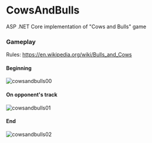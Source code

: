 # CowsAndBulls
ASP .NET Core implementation of "Cows and Bulls" game

### Gameplay
Rules: https://en.wikipedia.org/wiki/Bulls_and_Cows

#### Beginning
![cowsandbulls00](https://user-images.githubusercontent.com/40660699/43098841-f96bba12-8ec8-11e8-922f-a640272d39ec.PNG)

#### On opponent's track
![cowsandbulls01](https://user-images.githubusercontent.com/40660699/43099274-56c40a2e-8eca-11e8-9463-c73ef5b328ac.PNG)

#### End
![cowsandbulls02](https://user-images.githubusercontent.com/40660699/43099379-ad96c5c6-8eca-11e8-85c2-81d36917fb71.PNG)
